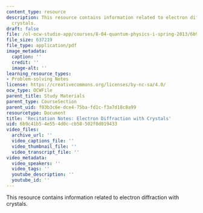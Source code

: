```yaml
---
content_type: resource
description: This resource contains information related to electron diffraction with
  crystals.
draft: false
file: /ol-ocw-studio-app/courses/8-04-quantum-physics-i-spring-2013/6b9c41b54e554d0ccb58502f0d019433_MIT8_04S13_ElecDiffwithCry.pdf
file_size: 637219
file_type: application/pdf
image_metadata:
  caption: ''
  credit: ''
  image-alt: ''
learning_resource_types:
- Problem-solving Notes
license: https://creativecommons.org/licenses/by-nc-sa/4.0/
ocw_type: OCWFile
parent_title: Study Materials
parent_type: CourseSection
parent_uid: f03b3c6e-dce4-75ba-fd1c-f3a7d18c8a99
resourcetype: Document
title: 'Recitation Notes: Electron Diffraction with Crystals'
uid: 6b9c41b5-4e55-4d0c-cb58-502f0d019433
video_files:
  archive_url: ''
  video_captions_file: ''
  video_thumbnail_file: ''
  video_transcript_file: ''
video_metadata:
  video_speakers: ''
  video_tags: ''
  youtube_description: ''
  youtube_id: ''
---
```

This resource contains information related to electron diffraction with crystals.